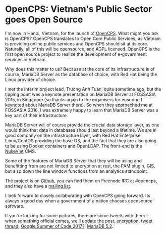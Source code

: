 # OpenCPS: Vietnam's Public Sector goes Open Source

I'm now in Hanoi, Vietnam, for the launch of [OpenCPS](http://opencps.org.vn/). What might you ask is OpenCPS? OpenCPS translates to Open Core Public Services, as Vietnam is providing online public services and OpenCPS should sit at its core. Naturally, all of this will be opensource, and AGPL licensed. OpenCPS is the first open source project to realize the development of e-government services in Vietnam.

Why does this matter to us? Because at the core of its infrastructure is of course, MariaDB Server as the database of choice, with Red Hat being the Linux provider of choice.

I met the interim project lead, Truong Anh Tuan, quite sometime ago, but the tipping point was a keynote presentation on MariaDB Server at FOSSASIA 2015, in Singapore (so thanks again to the organisers for ensuring I keynoted about MariaDB Server there). So when they approached me at FOSSASIA 2016, I was extremely happy to learn that MariaDB Server was a key part of their infrastructure.

MariaDB Server will of course provide the crucial data storage layer, as one would think that data in databases should last beyond a lifetime. We are in good company on the infrastructure layer, with Red Hat Enterprise Linux/CentOS providing the base OS, and the fact that they are also going to be using Docker containers and OpenLDAP. The front-end is the [NukeViet](https://github.com/nukeviet/nukeviet) CMS.

Some of the features of MariaDB Server that they will be using and benefitting from are not limited to encryption at rest, the PAM plugin, GIS, but also down the line window functions from an analytics standpoint.

The project is on [Github](https://github.com/VietOpenCPS), you can find them on Freenode IRC at #opencps, and they also have a [mailing list](http://lists.opencps.vn/mailman/listinfo). 

I look forward to closely collaborating with OpenCPS going forward. Its always a good day when a government of a nation chooses opensource software.

If you're looking for some pictures, there are some tweets with them -- when something official comes, we'll update the post. [encryption](https://twitter.com/bytebot/status/728076262447554560), [tweet thread](https://twitter.com/bytebot/status/728051669997486081), [Google Summer of Code 2017?](https://twitter.com/harishpillay/status/728071519172091905), [MariaDB 5.2](https://twitter.com/harishpillay/status/728071164854083584).